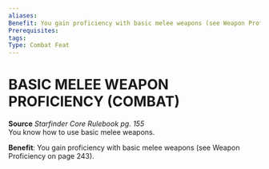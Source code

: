 ```yaml
---
aliases: 
Benefit: You gain proficiency with basic melee weapons (see Weapon Proficiency on page 243).
Prerequisites: 
tags: 
Type: Combat Feat
---
```

# BASIC MELEE WEAPON PROFICIENCY (COMBAT)
**Source** _Starfinder Core Rulebook pg. 155_  
You know how to use basic melee weapons.

**Benefit**: You gain proficiency with basic melee weapons (see Weapon Proficiency on page 243).